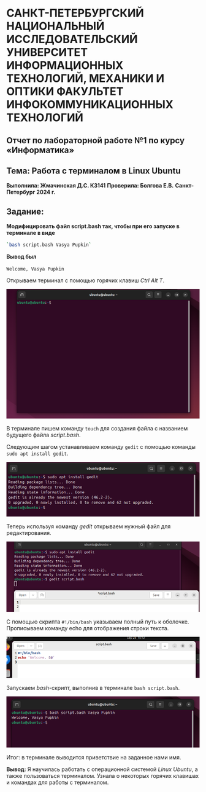 # САНКТ-ПЕТЕРБУРГСКИЙ НАЦИОНАЛЬНЫЙ ИССЛЕДОВАТЕЛЬСКИЙ УНИВЕРСИТЕТ ИНФОРМАЦИОННЫХ ТЕХНОЛОГИЙ, МЕХАНИКИ И ОПТИКИ ФАКУЛЬТЕТ ИНФОКОММУНИКАЦИОННЫХ ТЕХНОЛОГИЙ
## Отчет по лабораторной работе №1 по курсу «Информатика» 
## Тема: Работа с терминалом в Linux Ubuntu
**Выполнила: Жмачинская Д.С. К3141**
**Проверила: Болгова Е.В.**
**Санкт-Петербург 2024 г.**


## Задание: 
**Модифицировать файл script.bash так, чтобы при его запуске в терминале в виде**
```bash
`bash script.bash Vasya Pupkin`
```
**Вывод был** 

`Welcome, Vasya Pupkin`



 Открываем терминал с помощью горячих клавиш *Ctrl Alt T*.
 
![im1](https://github.com/befovis/Infa/blob/2cd9e07f7f306b64f7144a10c64ae3d79a3c7ba5/im1.png)

 В терминале пишем команду `touch` для создания файла с названием будущего файла *script.bash*.

 Следующим шагом устанавливаем команду `gedit` с помощью команды `sudo apt install gedit`.
 
![im12](https://github.com/befovis/Infa/blob/a17e7a29b0d245164f3df19b87c36d6aa64ea5cb/im2.png)

 Теперь используя команду *gedit* открываем нужный файл для редактирования.
 
![im3](https://github.com/befovis/Infa/blob/a17e7a29b0d245164f3df19b87c36d6aa64ea5cb/im3.png)

 С помощью скрипта `#!/bin/bash` указываем полный путь к оболочке. Прописываем команду echo для отображения строки текста.

![im4](https://github.com/befovis/Infa/blob/a17e7a29b0d245164f3df19b87c36d6aa64ea5cb/im4.png)

 Запускаем *bash*-скрипт, выполнив в терминале `bash script.bash`.

![im5](https://github.com/befovis/Infa/blob/a17e7a29b0d245164f3df19b87c36d6aa64ea5cb/im5.png)

 Итог: в терминале выводится приветствие на заданное нами имя.

 **Вывод:** Я научилась работать с операционной системой *Linux Ubuntu*, а также пользоваться терминалом.  Узнала о некоторых горячих клавишах и командах для работы с терминалом.



